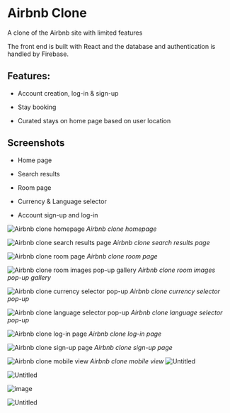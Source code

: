 # Airbnb Clone

<p>A clone of the Airbnb site with limited features </p>

The front end is built with React and the database and authentication is handled by Firebase. 

## Features:

- Account creation, log-in & sign-up

- Stay booking

- Curated stays on home page based on user location

## Screenshots

- Home page

- Search results

- Room page

- Currency & Language selector

- Account sign-up and log-in


![Airbnb clone homepage](https://user-images.githubusercontent.com/24460065/216766115-55e022d1-2751-486d-9dd5-241d5059dc62.png)
*Airbnb clone homepage*

![Airbnb clone search results page](https://user-images.githubusercontent.com/24460065/216766442-bd846cb8-d589-4089-98a6-6da776aee4fe.png)
*Airbnb clone search results page*

![Airbnb clone room page](https://user-images.githubusercontent.com/24460065/216766454-e2e6b63d-9cda-4265-908d-25a4f9304cc6.png)
*Airbnb clone room page*

![Airbnb clone room images pop-up gallery](https://user-images.githubusercontent.com/24460065/216766484-51cd4ac1-1da2-49ba-9759-790198759918.png)
*Airbnb clone room images pop-up gallery*

![Airbnb clone currency selector pop-up](https://user-images.githubusercontent.com/24460065/216766499-f37c4e69-e622-4396-88dc-28a5212328f0.png)
*Airbnb clone currency selector pop-up*

![Airbnb clone language selector pop-up](https://user-images.githubusercontent.com/24460065/216766511-9c5534c4-8308-4ec9-8b3e-837e73f6c638.png)
*Airbnb clone language selector pop-up*

![Airbnb clone log-in page](https://user-images.githubusercontent.com/24460065/216766559-d8cb8218-c066-4165-a9da-0a11eecd5285.png)
*Airbnb clone log-in page*

![Airbnb clone sign-up page](https://user-images.githubusercontent.com/24460065/216766662-d78b3e1f-b520-445a-980b-39772676df12.png)
*Airbnb clone sign-up page*

![Airbnb clone mobile view](https://user-images.githubusercontent.com/24460065/216811829-b797d221-3a7b-46ee-b7be-825161673cdb.png)
*Airbnb clone mobile view*
![Untitled](https://user-images.githubusercontent.com/24460065/216816245-d76e2eb7-5849-4782-9e11-421063672b9c.png)

![Untitled](https://user-images.githubusercontent.com/24460065/216816271-015a212c-f0ae-4a8f-a5e0-2644e47f11f0.png)

![image](https://user-images.githubusercontent.com/24460065/216816657-954226ab-124f-4c8c-8199-121bf6e07bf9.png)


![Untitled](https://user-images.githubusercontent.com/24460065/216816332-a79f71ed-e14e-4a2c-9de3-eda0f8a70cfa.png)


